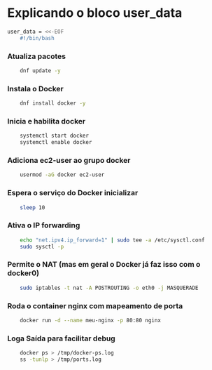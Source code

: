 # Explicando o bloco user_data
```bash
user_data = <<-EOF
    #!/bin/bash
```
### Atualiza pacotes
```bash
    dnf update -y
```

### Instala o Docker
```bash
    dnf install docker -y
```

### Inicia e habilita docker
```bash
    systemctl start docker
    systemctl enable docker
```

### Adiciona ec2-user ao grupo docker
```bash
    usermod -aG docker ec2-user
```
    
### Espera o serviço do Docker inicializar
```bash
    sleep 10
```

### Ativa o IP forwarding
````bash
    echo "net.ipv4.ip_forward=1" | sudo tee -a /etc/sysctl.conf
    sudo sysctl -p
````

### Permite o NAT (mas em geral o Docker já faz isso com o docker0)
````bash
    sudo iptables -t nat -A POSTROUTING -o eth0 -j MASQUERADE
````

### Roda o container nginx com mapeamento de porta
````bash
    docker run -d --name meu-nginx -p 80:80 nginx
````

### Loga Saída para facilitar debug
````bash
    docker ps > /tmp/docker-ps.log
    ss -tunlp > /tmp/ports.log
````
